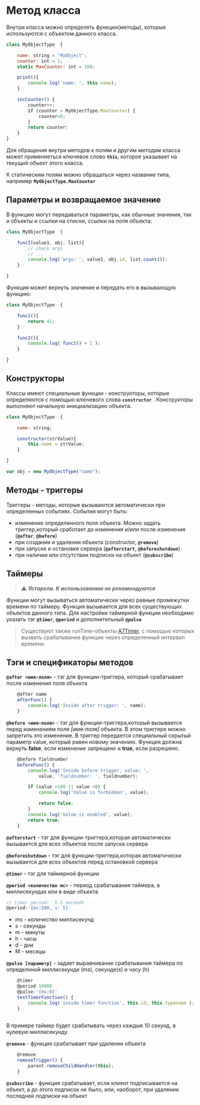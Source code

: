 # Метод класса
Внутри класса можно определять функции(методы), которые используются с объектом данного класса.


```javaScript
class MyObjectType  {

    name: string = "MyObject";  
    counter: int = 1; 
    static MaxCounter: int = 100; 

    print(){
        console.log('name: ', this.name);
    }

    incCounter() {
        counter++;
        if (counter > MyObjectType.MaxCounter) {
            counter=0;
        }
        return counter;
    }
}
```

Для обращения внутри методов к полям и другим методам класса может применяеться ключевое слово **`this`**, которое указывает на текущий объект этого класса. 

К статическим полям можно обращаться через название типа, например **`MyObjectType.MaxCounter`** 

## Параметры и возвращаемое значение

В функцию могут передаваться параметры, как обычные значения, так и объекты и ссылки на списки, ссылки на поля объекта:


```javaScript
class MyObjectType  {

    func1(value1, obj, list){
        // check args
        // ...
        console.log('args: ', value1, obj.id, list.count());
    }

}
```

Функция может вернуть значение и передать его в вызывающую функцию:


```javaScript
class MyObjectType  {

    func1(){
        return 41;
    }

    func2(){
        console.log( func1() + 1 );
    }

}
```

## Конструкторы

Классы имеют специальные функции - конструкторы, которые определяются с помощью ключевого слова **`constructor`** . 
Конструкторы выполняют начальную инициализацию объекта. 


```javaScript
class MyObjectType  {

    name: string;  

    constructor(strValue){
        this.name = strValue;
    }

}

var obj = new MyObjectType("name");

```

## Методы - триггеры

Триггеры - методы, которые вызываются автоматически при определенных событиях. 
События могут быть:

- изменение определенного поля объекта. Можно задать триггер,который сработает до изменения и/или после изменения (**`@after`**, **`@before`**)
- при создании и удалении объекта (constructor, **`@remove`**)
- при запуске и остановке сервера (**`@afterstart`**, **`@beforeshutdown`**)
- при наличии или отсутствии подписки на объект (**`@subscribe`**)



## Таймеры

> :warning: ***Устарели. К использованию не рекомендуются***

Функции могут вызываться автоматически через равные промежутки времени по таймеру.
Функция вызывается для всех существующих объектов данного типа.
Для настройки таймерной функции необходимо указать тэг **`@timer`**, **`@period`** и дополнительный **`@pulse`**


> Существуют также runTime-объекты [A7Timer](), с помощью которых вызвать срабатывание функции через определенный интервал времени. 

## Тэги и спецификаторы методов

**`@after <имя-поля>`**  - тэг для функции-триггера, который срабатывает после изменения поля объекта

```javaScript
    @after name
    afterFunc() {
        console.log('Inside after trigger: ', name);
    }
```

**`@before <имя-поля>`** - тэг для функции-триггера,который вызывается перед изменением поля *[имя-поля]* объекта. В этом триггере можно запретить это изменение. 
В триггер передается специальный скрытый параметр value, который равен новому значению. Функция должна вернуть **false**, если изменение запрещено и **true**, если разрешено.


```javaScript
    @before fieldnumber
    beforeFunc() {
        console.log('Inside before trigger, value: ', 
            value, 'fieldnumber: ', fieldnumber);

        if (value >100 || value <0) {
            console.log('Value is forbidden', value);

            return false;
        }
        console.log('Value is enabled', value);
        return true;
    }
```

**`@afterstart`** - тэг для функции-триггера,которая автоматически вызывается для всех объектов после запуска сервера

**`@beforeshutdown`** - тэг для функции-триггера,которая автоматически вызывается для всех объектов перед остановкой сервера

**`@timer`** - тэг для таймерной функции

**`@period <количество мс>`** - период срабатывания таймера, в миллисекундах или в виде объекта

```javaScript
// timer period:  5.5 seconds
@period:'{ms:500, s: 5}'  

```
- ms - количество миллисекунд
- s - секунды
- m - минуты
- h - часы
- d - дни
- M - месяцы


**`@pulse [параметр]`** - задает выравнивание срабатывания таймера по определнной миллисекунде (ms), секунде(s) и часу (h)

```javaScript
    @timer
    @period 10000
    @pulse:'{ms:0}'
    testTimerFunction() {
        console.log('inside timer function', this.id, this.typename );
    }
    
```

В примере таймер будет срабатывать через каждые 10 секунд, в нулевую миллисекунду.

**`@remove`** - функция срабатывает при удалении объекта

```javaScript
    @remove
    removeTrigger() {
        parent.removeChildHandler(this);
    }
```

**`@subscribe`** - функция срабатывает, если клиент подписывается на объект, а до этого подписок не было, или, наоборот, при удалении последней подписки на объект

